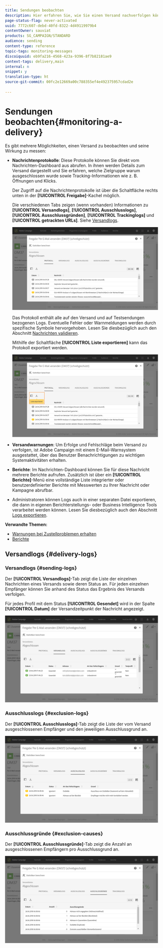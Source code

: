```yaml
---
title: Sendungen beobachten
description: Hier erfahren Sie, wie Sie einen Versand nachverfolgen können.
page-status-flag: never-activated
uuid: 7772c607-debd-40fd-8322-4d49119979b4
contentOwner: sauviat
products: SG_CAMPAIGN/STANDARD
audience: sending
content-type: reference
topic-tags: monitoring-messages
discoiquuid: eb9fa216-4568-423a-9396-8f7b82181ae9
context-tags: delivery,main
internal: n
snippet: y
translation-type: ht
source-git-commit: 00fc2e12669a00c788355ef4e492375957cdad2e

---
```



# Sendungen beobachten{#monitoring-a-delivery}

Es gibt mehrere Möglichkeiten, einen Versand zu beobachten und seine Wirkung zu messen:

* **Nachrichtenprotokolle**: Diese Protokolle können Sie direkt vom Nachrichten-Dashboard aus abrufen. In ihnen werden Details zum Versand dargestellt und Sie erfahren, welche Zielgruppe warum ausgeschlossen wurde sowie Tracking-Informationen wie z. B. Öffnungen und Klicks.

   Der Zugriff auf die Nachrichtenprotokolle ist über die Schaltfläche rechts unten in der **[!UICONTROL Freigabe]**-Kachel möglich.

   Die verschiedenen Tabs zeigen (wenn vorhanden) Informationen zu **[!UICONTROL Versandlogs]**, **[!UICONTROL Ausschlusslogs]**, **[!UICONTROL Ausschlussgründen]**, **[!UICONTROL Trackinglogs]** und **[!UICONTROL getrackten URLs]**. Siehe [Versandlogs](#delivery-logs).

   ![](assets/sending_delivery1.png)

   Das Protokoll enthält alle auf den Versand und auf Testsendungen bezogenen Logs. Eventuelle Fehler oder Warnmeldungen werden durch spezifische Symbole hervorgehoben. Lesen Sie diesbezüglich auch den Abschnitt [Nachrichten validieren](../../sending/using/previewing-messages.md).

   Mithilfe der Schaltfläche **[!UICONTROL Liste exportieren]** kann das Protokoll exportiert werden.

   ![](assets/sending_delivery2.png)

* **Versandwarnungen**: Um Erfolge und Fehlschläge beim Versand zu verfolgen, ist Adobe Campaign mit einem E-Mail-Warnsystem ausgestattet, über das Benutzer Benachrichtigungen zu wichtigen Systemaktivitäten erhalten.
* **Berichte**: Im Nachrichten-Dashboard können Sie für diese Nachricht mehrere Berichte aufrufen. Zusätzlich ist über ein **[!UICONTROL Berichte]**-Menü eine vollständige Liste integrierter oder benutzerdefinierter Berichte mit Messwerten zu Ihrer Nachricht oder Kampagne abrufbar.
* Administratoren können Logs auch in einer separaten Datei exportieren, die dann in eigenen Berichterstellungs- oder Business Intelligence Tools verarbeitet werden können. Lesen Sie diesbezüglich auch den Abschnitt [Logs exportieren](../../automating/using/exporting-logs.md).

**Verwandte Themen:**

* [Warnungen bei Zustellproblemen erhalten](../../sending/using/receiving-alerts-when-failures-happen.md)
* [Berichte](../../reporting/using/about-dynamic-reports.md)

## Versandlogs {#delivery-logs}

### Versandlogs {#sending-logs}

Der **[!UICONTROL Versandlogs]**-Tab zeigt die Liste der einzelnen Nachrichten eines Versands sowie deren Status an. Für jeden einzelnen Empfänger können Sie anhand des Status das Ergebnis des Versands verfolgen.

Für jedes Profil mit dem Status **[!UICONTROL Gesendet]** wird in der Spalte **[!UICONTROL Datum]** der Versandzeitpunkt der Nachricht angezeigt.

![](assets/sending_delivery3.png)

### Ausschlusslogs {#exclusion-logs}

Der **[!UICONTROL Ausschlusslogs]**-Tab zeigt die Liste der vom Versand ausgeschlossenen Empfänger und den jeweiligen Ausschlussgrund an.

![](assets/sending_delivery4.png)

### Ausschlussgründe {#exclusion-causes}

Der **[!UICONTROL Ausschlussgründe]**-Tab zeigt die Anzahl an ausgeschlossenen Empfängern pro Ausschlussgrund an.

![](assets/sending_delivery5.png)

